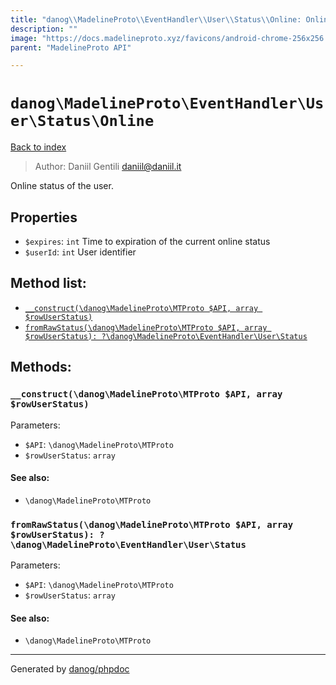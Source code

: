 ```yaml
---
title: "danog\\MadelineProto\\EventHandler\\User\\Status\\Online: Online status of the user."
description: ""
image: "https://docs.madelineproto.xyz/favicons/android-chrome-256x256.png"
parent: "MadelineProto API"

---
```

# `danog\MadelineProto\EventHandler\User\Status\Online`
[Back to index](../../../../../index.html)

> Author: Daniil Gentili <daniil@daniil.it>  
  

Online status of the user.  



## Properties
* `$expires`: `int` Time to expiration of the current online status
* `$userId`: `int` User identifier

## Method list:
* [`__construct(\danog\MadelineProto\MTProto $API, array $rowUserStatus)`](#__construct)
* [`fromRawStatus(\danog\MadelineProto\MTProto $API, array $rowUserStatus): ?\danog\MadelineProto\EventHandler\User\Status`](#fromRawStatus)

## Methods:
### <a name="__construct"></a> `__construct(\danog\MadelineProto\MTProto $API, array $rowUserStatus)`




Parameters:

* `$API`: `\danog\MadelineProto\MTProto`   
* `$rowUserStatus`: `array`   


#### See also: 
* `\danog\MadelineProto\MTProto`




### <a name="fromRawStatus"></a> `fromRawStatus(\danog\MadelineProto\MTProto $API, array $rowUserStatus): ?\danog\MadelineProto\EventHandler\User\Status`




Parameters:

* `$API`: `\danog\MadelineProto\MTProto`   
* `$rowUserStatus`: `array`   


#### See also: 
* `\danog\MadelineProto\MTProto`




---
Generated by [danog/phpdoc](https://phpdoc.daniil.it)
